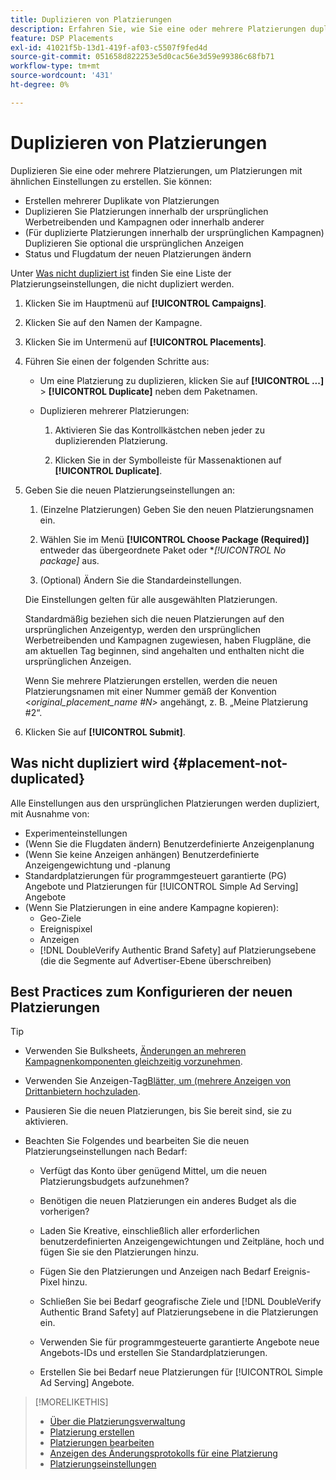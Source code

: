 ```yaml
---
title: Duplizieren von Platzierungen
description: Erfahren Sie, wie Sie eine oder mehrere Platzierungen duplizieren.
feature: DSP Placements
exl-id: 41021f5b-13d1-419f-af03-c5507f9fed4d
source-git-commit: 051658d822253e5d0cac56e3d59e99386c68fb71
workflow-type: tm+mt
source-wordcount: '431'
ht-degree: 0%

---
```


# Duplizieren von Platzierungen

<!-- Some placements don't have this option. Clarify which placement types aren't eligible -- is it PG placements, or all placements using private inventory? And anything else? -->

Duplizieren Sie eine oder mehrere Platzierungen, um Platzierungen mit ähnlichen Einstellungen zu erstellen. Sie können:

* Erstellen mehrerer Duplikate von Platzierungen
* Duplizieren Sie Platzierungen innerhalb der ursprünglichen Werbetreibenden und Kampagnen oder innerhalb anderer
* (Für duplizierte Platzierungen innerhalb der ursprünglichen Kampagnen) Duplizieren Sie optional die ursprünglichen Anzeigen
* Status und Flugdatum der neuen Platzierungen ändern

Unter [Was nicht dupliziert ist](#placement-not-duplicated) finden Sie eine Liste der Platzierungseinstellungen, die nicht dupliziert werden.

1. Klicken Sie im Hauptmenü auf **[!UICONTROL Campaigns]**.

1. Klicken Sie auf den Namen der Kampagne.

1. Klicken Sie im Untermenü auf **[!UICONTROL Placements]**.

1. Führen Sie einen der folgenden Schritte aus:

   * Um eine Platzierung zu duplizieren, klicken Sie auf **[!UICONTROL ...]** > **[!UICONTROL Duplicate]** neben dem Paketnamen.

   * Duplizieren mehrerer Platzierungen:

      1. Aktivieren Sie das Kontrollkästchen neben jeder zu duplizierenden Platzierung.

      1. Klicken Sie in der Symbolleiste für Massenaktionen auf **[!UICONTROL Duplicate]**.

1. Geben Sie die neuen Platzierungseinstellungen an:

   1. (Einzelne Platzierungen) Geben Sie den neuen Platzierungsnamen ein.

   1. Wählen Sie im Menü **[!UICONTROL Choose Package (Required)]** entweder das übergeordnete Paket oder **[!UICONTROL No package]* aus.

   1. (Optional) Ändern Sie die Standardeinstellungen.

   Die Einstellungen gelten für alle ausgewählten Platzierungen.

   Standardmäßig beziehen sich die neuen Platzierungen auf den ursprünglichen Anzeigentyp, werden den ursprünglichen Werbetreibenden und Kampagnen zugewiesen, haben Flugpläne, die am aktuellen Tag beginnen, sind angehalten und enthalten nicht die ursprünglichen Anzeigen.

   Wenn Sie mehrere Platzierungen erstellen, werden die neuen Platzierungsnamen mit einer Nummer gemäß der Konvention &lt;*original_placement_name #N*> angehängt, z. B. „Meine Platzierung #2“.

1. Klicken Sie auf **[!UICONTROL Submit]**.

## Was nicht dupliziert wird {#placement-not-duplicated}

Alle Einstellungen aus den ursprünglichen Platzierungen werden dupliziert, mit Ausnahme von:

* Experimenteinstellungen
* (Wenn Sie die Flugdaten ändern) Benutzerdefinierte Anzeigenplanung
* (Wenn Sie keine Anzeigen anhängen) Benutzerdefinierte Anzeigengewichtung und -planung
* Standardplatzierungen für programmgesteuert garantierte (PG) Angebote und Platzierungen für [!UICONTROL Simple Ad Serving] Angebote
* (Wenn Sie Platzierungen in eine andere Kampagne kopieren):
   * Geo-Ziele
   * Ereignispixel
   * Anzeigen
   * [!DNL DoubleVerify Authentic Brand Safety] auf Platzierungsebene (die die Segmente auf Advertiser-Ebene überschreiben)

## Best Practices zum Konfigurieren der neuen Platzierungen

>[!TIP]
>
>* Verwenden Sie Bulksheets, [Änderungen an mehreren Kampagnenkomponenten gleichzeitig vorzunehmen](/help/dsp/campaign-management/campaign-components-review-edit.md).
* Verwenden Sie Anzeigen-Tag[Blätter, um (mehrere Anzeigen von Drittanbietern hochzuladen](/help/dsp/campaign-management/ads/ad-create-multiple.md).

* Pausieren Sie die neuen Platzierungen, bis Sie bereit sind, sie zu aktivieren.

* Beachten Sie Folgendes und bearbeiten Sie die neuen Platzierungseinstellungen nach Bedarf:

   * Verfügt das Konto über genügend Mittel, um die neuen Platzierungsbudgets aufzunehmen?

   * Benötigen die neuen Platzierungen ein anderes Budget als die vorherigen?

   * Laden Sie Kreative, einschließlich aller erforderlichen benutzerdefinierten Anzeigengewichtungen und Zeitpläne, hoch und fügen Sie sie den Platzierungen hinzu.

   * Fügen Sie den Platzierungen und Anzeigen nach Bedarf Ereignis-Pixel hinzu.

   * Schließen Sie bei Bedarf geografische Ziele und [!DNL DoubleVerify Authentic Brand Safety] auf Platzierungsebene in die Platzierungen ein.

   * Verwenden Sie für programmgesteuerte garantierte Angebote neue Angebots-IDs und erstellen Sie Standardplatzierungen.

   * Erstellen Sie bei Bedarf neue Platzierungen für [!UICONTROL Simple Ad Serving] Angebote.

>[!MORELIKETHIS]
>
>* [Über die Platzierungsverwaltung](placement-about.md)
>* [Platzierung erstellen](placement-create.md)
>* [Platzierungen bearbeiten](placement-edit.md)
>* [Anzeigen des Änderungsprotokolls für eine Platzierung](placement-change-log.md)
>* [Platzierungseinstellungen](placement-settings.md)
